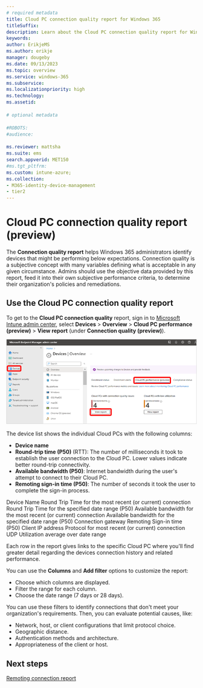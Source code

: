 ```yaml
---
# required metadata
title: Cloud PC connection quality report for Windows 365
titleSuffix:
description: Learn about the Cloud PC connection quality report for Windows 365 Cloud PCs.
keywords:
author: ErikjeMS  
ms.author: erikje
manager: dougeby
ms.date: 09/13/2023
ms.topic: overview
ms.service: windows-365
ms.subservice:
ms.localizationpriority: high
ms.technology:
ms.assetid: 

# optional metadata

#ROBOTS:
#audience:

ms.reviewer: mattsha
ms.suite: ems
search.appverid: MET150
#ms.tgt_pltfrm:
ms.custom: intune-azure;
ms.collection:
- M365-identity-device-management
- tier2
---
```


# Cloud PC connection quality report (preview)

The **Connection quality report** helps Windows 365 administrators identify devices that might be performing below expectations. Connection quality is a subjective concept with many variables defining what is acceptable in any given circumstance. Admins should use the objective data provided by this report, feed it into their own subjective performance criteria, to determine their organization's policies and remediations.

## Use the Cloud PC connection quality report

To get to the **Cloud PC connection quality** report, sign in to [Microsoft Intune admin center](https://go.microsoft.com/fwlink/?linkid=2109431), select **Devices** > **Overview** > **Cloud PC performance (preview)** > **View report** (under **Connection quality (preview)**).

![Screenshot of getting to the Cloud PC connection quality report](./media/report-cloud-pc-connection-quality/view-report-connection-quality.png)

The device list shows the individual Cloud PCs with the following columns:

- **Device name**
- **Round-trip time (P50)** (RTT): The number of milliseconds it took to establish the user connection to the Cloud PC. Lower values indicate better round-trip connectivity.
- **Available bandwidth (P50)**: Internet bandwidth during the user's attempt to connect to their Cloud PC.
- **Remoting sign-in time (P50)**: The number of seconds it took the user to complete the sign-in process.

Device Name 
Round Trip Time for the most recent (or current) connection 
Round Trip Time for the specified date range (P50) 
Available bandwidth for the most recent (or current) connection 
Available bandwidth for the specified date range (P50) 
Connection gateway 
Remoting Sign-in time (P50) 
Client IP address 
Protocol for most recent (or current) connection 
UDP Utilization average over date range 

Each row in the report gives links to the specific Cloud PC where you'll find greater detail regarding the devices connection history and related performance.

You can use the **Columns** and **Add filter** options to customize the report:

- Choose which columns are displayed.
- Filter the range for each column.
- Choose the date range (7 days or 28 days).

You can use these filters to identify connections that don't meet your organization's requirements. Then, you can evaluate potential causes, like:

- Network, host, or client configurations that limit protocol choice.
- Geographic distance.
- Authentication methods and architecture.
- Appropriateness of the client or host.

<!-- ########################## -->
## Next steps

[Remoting connection report](report-remoting-connection.md)
